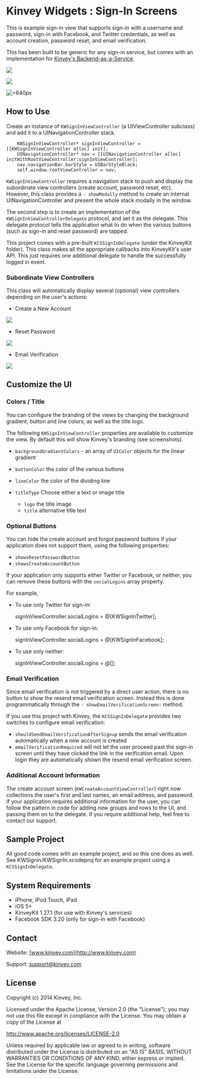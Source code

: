 Kinvey Widgets : Sign-In Screens
=====
This is example sign-in view that supports sign-in with a username and password, sign-in with Facebook, and Twitter credentials, as well as account creation, password reset, and email verification.  

This has been built to be generic for any sign-in service, but comes with an implementation for [Kinvey's Backend-as-a-Service](http://www.kinvey.com).

![](https://raw.github.com/KinveyApps/KinveyWidgets/master/doc/assets/KWSignInViewController_screenshot.png)

![](https://raw.github.com/KinveyApps/KinveyWidgets/master/doc/assets/KWSignInViewController_landscape_screenshot.png)

![=640px](https://raw.github.com/KinveyApps/KinveyWidgets/master/doc/assets/KWSignInViewController_ipad_screenshot.png)


## How to Use
Create an instance of `KWSignInViewController` (a UIViewController subclass) and add it to a UINavigationController stack. 

        KWSignInViewController* signInViewController = [[KWSignInViewController alloc] init];
        UINavigationController* nav = [[UINavigationController alloc] initWithRootViewController:signInViewController];
        nav.navigationBar.barStyle = UIBarStyleBlack;
        self.window.rootViewController = nav;

`KWSignInViewController` requires a navigation stack to push and display the subordinate view controllers (create account, password reset, etc). However, this class provides a `- showModally` method to create an internal UINavigationController and present the whole stack modally in the window. 

The second step is to create an implementation of the `KWSignInViewControllerDelegate` protocol, and set it as the delegate. This delegate protocol tells the application what to do when the various buttons (such as sign-in and reset password) are tapped. 

This project comes with a pre-built `KCSSignInDelegate` (under the KinveyKit folder). This class makes all the appropriate callbacks into KinveyKit's user API. This just requires one additional delegate to handle the successfully logged in event. 
### Subordinate View Controllers
This class will automatically display several (optional) view controllers depending on the user's actions:

* Create a New Account

![](https://raw.github.com/KinveyApps/KinveyWidgets/master/doc/assets/KWCreateAccountViewController_screenshot.png)

* Reset Password

![](https://raw.github.com/KinveyApps/KinveyWidgets/master/doc/assets/KWResetPasswordViewController_screenshot.png)


* Email Verification

![](https://raw.github.com/KinveyApps/KinveyWidgets/master/doc/assets/KWResendEmailVerificationController_snapshot.png)

## Customize the UI
### Colors / Title
You can configure the branding of the views by changing the background gradient, button and line colors, as well as the title logo.

The following `KWSignInViewController` properties are available to customize the view. By default this will show Kinvey's branding (see screenshots).
* `backgroundGradientColors` - an array of `UIColor` objects for the linear gradient
* `buttonColor` the color of the various buttons
* `lineColor` the color of the dividing line

* `titleType` Choose either a text or image title
    * `logo` the title image
    * `title` alternative title text

### Optional Buttons
You can hide the create account and forgot password buttons if your application does not support them, using the following properties:
* `showsResetPasswordButton`
* `showsCreateAccountButton`

If your application only supports either Twitter or Facebook, or neither, you can remove these buttons with the `socialLogins` array property.

For example,

* To use only Twitter for sign-in: 

    signInViewController.socialLogins = @[KWSignInTwitter];

* To use only Facebook for sign-in: 

    signInViewController.socialLogins = @[KWSignInFacebook];
    
* To use only neither: 

    signInViewController.socialLogins = @[];

### Email Verification
Since email verification is not triggered by a direct user action, there is no button to show the resend email verification screen. Instead this is done programmatically through the `- showEmailVerificationScreen:` method. 

If you use this project with Kinvey, the `KCSSignInDelegate` provides two switches to configure email verification:
* `shouldSendEmailVerificationAfterSignup` sends the email verification automatically when a new account is created
* `emailVerificationRequired` will not let the user proceed past the sign-in screen until they have clicked the link in the verification email. Upon login they are automatically shown the resend email verification screen.

### Additional Account Information
The create account screen (`KWCreateAccountViewController`) right now collections the user's first and last names, an email address, and password. If your application requires additional information for the user, you can follow the pattern in code for adding new groups and rows to the UI, and passing them on to the delegate. If you require additional help, feel free to contact our support. 

## Sample Project
All good code comes with an example project, and so this one does as well. See KWSignin/KWSignIn.xcodeproj for an example project using a `KCSSignInDelegate`.

## System Requirements
* iPhone, iPod Touch, iPad
* iOS 5+
* KinveyKit 1.27.1 (for use with Kinvey's services)
* Facebook SDK 3.20 (only for sign-in with Facebook)

## Contact
Website: [www.kinvey.com](http://www.kinvey.com)

Support: [support@kinvey.com](http://docs.kinvey.com/mailto:support@kinvey.com)

## License

Copyright (c) 2014 Kinvey, Inc.

Licensed under the Apache License, Version 2.0 (the "License");
you may not use this file except in compliance with the License.
You may obtain a copy of the License at

http://www.apache.org/licenses/LICENSE-2.0

Unless required by applicable law or agreed to in writing, software
distributed under the License is distributed on an "AS IS" BASIS,
WITHOUT WARRANTIES OR CONDITIONS OF ANY KIND, either express or implied.
See the License for the specific language governing permissions and
limitations under the License.